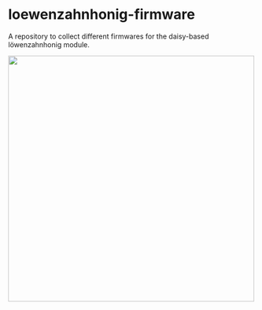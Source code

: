 # loewenzahnhonig-firmware
A repository to collect different firmwares for the daisy-based löwenzahnhonig module.

<img src="media/DSC07012.JPG" height="500">
